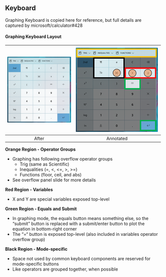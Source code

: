 ## Keyboard

Graphing Keyboard is copied here for reference, but full details are captured by microsoft/calculator#428

#### Graphing Keyboard Layout

| ![Graphing Calculator](./images/graphingAfter.png) | ![Graphing Calculator Annotated Changes](./images/graphingAnnotated.png) |
| :------------------------------------------------: | :----------------------------------------------------------: |
|                       After                        |                          Annotated                           |

**Orange Region - Operator Groups**

* Graphing has following overflow operator groups
  * Trig (same as Scientific)
  * Inequalities (=, <, <=, >, >=)
  * Functions (floor, ceil, and abs)
* See overflow panel slide for more details

**Red Region - Variables**
* X and Y are special variables exposed top-level

**Green Region - Equals and Submit**
* In graphing mode, the equals button means something else, so the “submit” button is replaced with a submit/enter button to plot the equation in bottom-right corner
* The “=“ button is exposed top-level (also included in variables operator overflow group)

**Black Region - Mode-specific**
* Space not used by common keyboard components are reserved for mode-specific buttons
* Like operators are grouped together, when possible